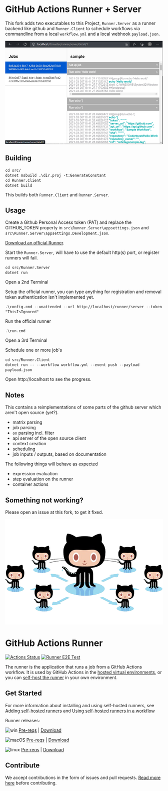 # GitHub Actions Runner + Server

This fork adds two executables to this Project, `Runner.Server` as a runner backend like github and `Runner.Client` to schedule workflows via commandline from a local `workflow.yml` and a local webhook `payload.json`.

<p align="center">
  <img src="src/Runner.Server/webpage1.png">
</p>

## Building

```
cd src/
dotnet msbuild .\dir.proj -t:GenerateConstant
cd Runner.Client
dotnet build
```

This builds both `Runner.Client` and `Runner.Server`.

## Usage

Create a Github Personal Access token (PAT) and replace the GITHUB_TOKEN property in `src\Runner.Server\appsettings.json` and `src\Runner.Server\appsettings.Development.json`.

[Download an official Runner](https://github.com/actions/runner/releases/latest).

Start the `Runner.Server`, will have to use the default http(s) port, or register runners will fail.
```
cd src/Runner.Server
dotnet run
```

Open a 2nd Terminal

Setup the official runner, you can type anything for registration and removal token authentication isn't implemented yet.
```
.\config.cmd --unattended --url http://localhost/runner/server --token "ThisIsIgnored"
```

Run the official runner

```
.\run.cmd
```

Open a 3rd Terminal

Schedule one or more job's
```
cd src/Runner.Client
dotnet run -- --workflow workflow.yml --event push --payload payload.json
```

Open http://localhost to see the progress.

## Notes
This contains a reimplementations of some parts of the github server which aren't open source (yet?). 

- matrix parsing
- job parsing
- `on` parsing incl. filter
- api server of the open source client
- context creation
- scheduling
- job inputs / outputs, based on documentation

The following things will behave as expected

- expression evaluation
- step evaluation on the runner
- container actions

## Something not working?
Please open an issue at this fork, to get it fixed.

<p align="center">
  <img src="docs/res/github-graph.png">
</p>

# GitHub Actions Runner

[![Actions Status](https://github.com/actions/runner/workflows/Runner%20CI/badge.svg)](https://github.com/actions/runner/actions)
[![Runner E2E Test](https://github.com/actions/runner/workflows/Runner%20E2E%20Test/badge.svg)](https://github.com/actions/runner/actions)

The runner is the application that runs a job from a GitHub Actions workflow. It is used by GitHub Actions in the [hosted virtual environments](https://github.com/actions/virtual-environments), or you can [self-host the runner](https://help.github.com/en/actions/automating-your-workflow-with-github-actions/about-self-hosted-runners) in your own environment.

## Get Started

For more information about installing and using self-hosted runners, see [Adding self-hosted runners](https://help.github.com/en/actions/automating-your-workflow-with-github-actions/adding-self-hosted-runners) and [Using self-hosted runners in a workflow](https://help.github.com/en/actions/automating-your-workflow-with-github-actions/using-self-hosted-runners-in-a-workflow)

Runner releases:

![win](docs/res/win_sm.png) [Pre-reqs](docs/start/envwin.md) | [Download](https://github.com/actions/runner/releases)  

![macOS](docs/res/apple_sm.png)  [Pre-reqs](docs/start/envosx.md) | [Download](https://github.com/actions/runner/releases)  

![linux](docs/res/linux_sm.png)  [Pre-reqs](docs/start/envlinux.md) | [Download](https://github.com/actions/runner/releases)

## Contribute

We accept contributions in the form of issues and pull requests.  [Read more here](docs/contribute.md) before contributing.

